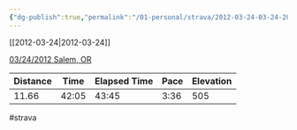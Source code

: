 ```yaml
---
{"dg-publish":true,"permalink":"/01-personal/strava/2012-03-24-03-24-2012-salem-or/"}
---
```



[[2012-03-24\|2012-03-24]]

[03/24/2012 Salem, OR](https://www.strava.com/activities/21278428)

| Distance | Time  | Elapsed Time | Pace | Elevation |
| -------- | ----- | ------------ | ---- | --------- |
| 11.66    | 42:05 | 43:45        | 3:36 | 505       |




#strava
